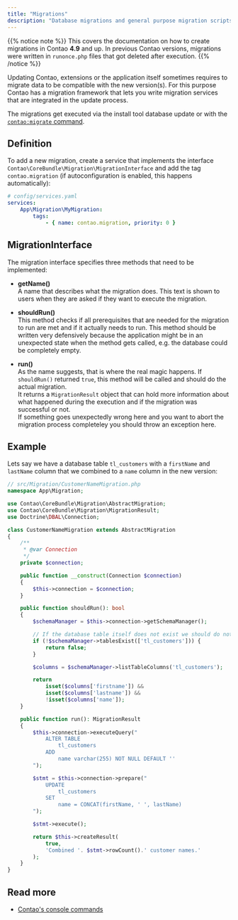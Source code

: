 ```yaml
---
title: "Migrations"
description: "Database migrations and general purpose migration scripts."
---
```


{{% notice note %}}
This covers the documentation on how to create migrations in Contao **4.9**
and up. In previous Contao versions, migrations were written in `runonce.php` files that got deleted after execution.
{{% /notice %}}

Updating Contao, extensions or the application itself sometimes requires to migrate data to be compatible with the new version(s). For this purpose Contao has a migration framework that lets you write migration services that are integrated in the update process.

The migrations get executed via the install tool database update or with the [`contao:migrate` command][commands].


## Definition

To add a new migration, create a service that implements the interface `Contao\CoreBundle\Migration\MigrationInterface` and add the tag `contao.migration` (if autoconfiguration is enabled, this happens automatically):

```yaml
# config/services.yaml
services:
    App\Migration\MyMigration:
        tags:
            - { name: contao.migration, priority: 0 }
```

## MigrationInterface

The migration interface specifies three methods that need to be implemented:

* __getName()__ <br>
  A name that describes what the migration does. This text is shown to users when they are asked if they want to execute the migration.

* __shouldRun()__ <br>
  This method checks if all prerequisites that are needed for the migration to run are met and if it actually needs to run. This method should be written very defensively because the application might be in an unexpected state when the method gets called, e.g. the database could be completely empty.

* __run()__ <br>
  As the name suggests, that is where the real magic happens. If `shouldRun()` returned `true`, this method will be called and should do the actual migration.<br>
  It returns a `MigrationResult` object that can hold more information about what happened during the execution and if the migration was successful or not.<br>
  If something goes unexpectedly wrong here and you want to abort the migration process completeley you should throw an exception here.


## Example

Lets say we have a database table `tl_customers` with a `firstName` and `lastName` column that we combined to a `name` column in the new version:

```php
// src/Migration/CustomerNameMigration.php
namespace App\Migration;

use Contao\CoreBundle\Migration\AbstractMigration;
use Contao\CoreBundle\Migration\MigrationResult;
use Doctrine\DBAL\Connection;

class CustomerNameMigration extends AbstractMigration
{
    /**
     * @var Connection
     */
    private $connection;

    public function __construct(Connection $connection)
    {
        $this->connection = $connection;
    }

    public function shouldRun(): bool
    {
        $schemaManager = $this->connection->getSchemaManager();

        // If the database table itself does not exist we should do nothing
        if (!$schemaManager->tablesExist(['tl_customers'])) {
            return false;
        }

        $columns = $schemaManager->listTableColumns('tl_customers');

        return 
	        isset($columns['firstname']) &&
	        isset($columns['lastname']) &&
	        !isset($columns['name']);
    }

    public function run(): MigrationResult
    {
        $this->connection->executeQuery("
            ALTER TABLE
                tl_customers
            ADD
                name varchar(255) NOT NULL DEFAULT ''
        ");

        $stmt = $this->connection->prepare("
            UPDATE
                tl_customers
            SET
                name = CONCAT(firstName, ' ', lastName)
        ");

        $stmt->execute();

        return $this->createResult(
            true, 
            'Combined '. $stmt->rowCount().' customer names.'
        );
    }
}
```


## Read more

* [Contao's console commands][commands]


[commands]: /reference/commands/
